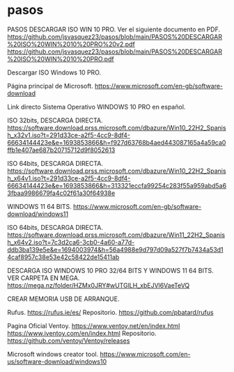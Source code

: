 # pasos
PASOS DESCARGAR ISO WIN 10 PRO.
Ver el siguiente documento en PDF. 
https://github.com/jsvasquez23/pasos/blob/main/PASOS%20DESCARGAR%20ISO%20WIN%2010%20PRO%20v2.pdf
https://github.com/jsvasquez23/pasos/blob/main/PASOS%20DESCARGAR%20ISO%20WIN%2010%20PRO.pdf

Descargar ISO Windows 10 PRO.

Página principal de Microsoft.
https://www.microsoft.com/en-gb/software-download

Link directo Sistema Operativo WINDOWS 10 PRO en español.

ISO 32bits, DESCARGA DIRECTA.
https://software.download.prss.microsoft.com/dbazure/Win10_22H2_Spanish_x32v1.iso?t=291d33ce-a2f5-4cc9-8df4-66634144423e&e=1693853866&h=f927d63768b4aed443087165a4a59ca0ffb1e407ae687b20715712d9f8052613 

ISO 64bits, DESCARGA DIRECTA.
https://software.download.prss.microsoft.com/dbazure/Win10_22H2_Spanish_x64v1.iso?t=291d33ce-a2f5-4cc9-8df4-66634144423e&e=1693853866&h=313321eccfa99254c283f55a959abd5a63fbaa9986679fa4c02f61a30f64938e 

WINDOWS 11 64 BITS. 
https://www.microsoft.com/en-gb/software-download/windows11 

ISO 64bits, DESCARGA DIRECTA.
https://software.download.prss.microsoft.com/dbazure/Win11_22H2_Spanish_x64v2.iso?t=7c3d2ca6-3cb0-4a60-a77d-ddb3ba139e5e&e=1694003974&h=56a4988e9d797d09a527f7b7434a53d14caf8957c38e53e42c58422de15411ab 



DESCARGA ISO WINDOWS 10 PRO 32/64 BITS Y WINDOWS 11 64 BITS. VER CARPETA EN MEGA. 
https://mega.nz/folder/HZMx0JRY#wUTGlLH_xbEJVl6VaeTeVQ

CREAR MEMORIA USB DE ARRANQUE.

Rufus.
https://rufus.ie/es/
Repositorio.
https://github.com/pbatard/rufus

Pagina Oficial Ventoy.
https://www.ventoy.net/en/index.html
https://www.iventoy.com/en/index.html
Repositorio.
https://github.com/ventoy/Ventoy/releases

Microsoft windows creator tool.
https://www.microsoft.com/en-us/software-download/windows10
